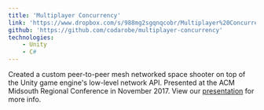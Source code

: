 ```yaml
---
title: 'Multiplayer Concurrency'
link: 'https://www.dropbox.com/s/988mg2sgqnqcobr/Multiplayer%20Concurrence.pptx?dl=0'
github: 'https://github.com/codarobe/multiplayer-concurrency'
technologies:
    - Unity
    - C#
---
```

Created a custom peer-to-peer mesh networked space shooter on top of the Unity game engine's low-level network API.  Presented at the ACM Midsouth Regional Conference in November 2017.  View our [presentation](https://www.dropbox.com/s/988mg2sgqnqcobr/Multiplayer%20Concurrence.pptx?dl=0) for more info.

